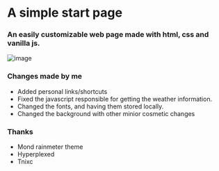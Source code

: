 # A simple start page

### An easily customizable web page made with html, css and vanilla js.

![image](https://github.com/d-solis/startpageV5/assets/43517199/099886f8-c0c6-4c8a-bb2d-705a6542ba15)

### Changes made by me

 - Added personal links/shortcuts
 - Fixed the javascript responsible for getting the weather information.
 - Changed the fonts, and having them stored locally.
 - Changed the background with other minior cosmetic changes

### Thanks

 - Mond rainmeter theme
 - Hyperplexed
 - Tnixc 
